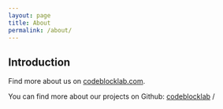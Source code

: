 ```yaml
---
layout: page
title: About
permalink: /about/
---
```

## Introduction

Find more about us on [codeblocklab.com](https://codeblocklab.com).

You can find more about our projects on Github:
[codeblocklab][codeblocklab-organization] /


[codeblocklab-organization]: https://github.com/codeblocklab
